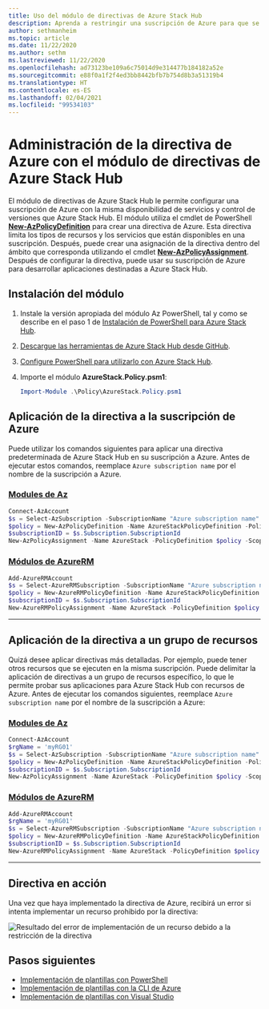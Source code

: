 ```yaml
---
title: Uso del módulo de directivas de Azure Stack Hub
description: Aprenda a restringir una suscripción de Azure para que se comporte como una suscripción de Azure Stack Hub
author: sethmanheim
ms.topic: article
ms.date: 11/22/2020
ms.author: sethm
ms.lastreviewed: 11/22/2020
ms.openlocfilehash: ad73123be109a6c75014d9e314477b184182a52e
ms.sourcegitcommit: e88f0a1f2f4ed3bb8442bfb7b754d8b3a51319b4
ms.translationtype: HT
ms.contentlocale: es-ES
ms.lasthandoff: 02/04/2021
ms.locfileid: "99534103"
---
```

# <a name="manage-azure-policy-using-the-azure-stack-hub-policy-module"></a>Administración de la directiva de Azure con el módulo de directivas de Azure Stack Hub

El módulo de directivas de Azure Stack Hub le permite configurar una suscripción de Azure con la misma disponibilidad de servicios y control de versiones que Azure Stack Hub. El módulo utiliza el cmdlet de PowerShell [**New-AzPolicyDefinition**](/powershell/module/Az.resources/new-Azpolicydefinition) para crear una directiva de Azure. Esta directiva limita los tipos de recursos y los servicios que están disponibles en una suscripción. Después, puede crear una asignación de la directiva dentro del ámbito que corresponda utilizando el cmdlet [**New-AzPolicyAssignment**](/powershell/module/Az.resources/new-Azpolicyassignment). Después de configurar la directiva, puede usar su suscripción de Azure para desarrollar aplicaciones destinadas a Azure Stack Hub.

## <a name="install-the-module"></a>Instalación del módulo

1. Instale la versión apropiada del módulo Az PowerShell, tal y como se describe en el paso 1 de [Instalación de PowerShell para Azure Stack Hub](../operator/powershell-install-az-module.md).
2. [Descargue las herramientas de Azure Stack Hub desde GitHub](../operator/azure-stack-powershell-download.md).
3. [Configure PowerShell para utilizarlo con Azure Stack Hub](azure-stack-powershell-configure-user.md).
4. Importe el módulo **AzureStack.Policy.psm1**:

   ```powershell
   Import-Module .\Policy\AzureStack.Policy.psm1
   ```

## <a name="apply-policy-to-azure-subscription"></a>Aplicación de la directiva a la suscripción de Azure

Puede utilizar los comandos siguientes para aplicar una directiva predeterminada de Azure Stack Hub en su suscripción a Azure. Antes de ejecutar estos comandos, reemplace `Azure subscription name` por el nombre de la suscripción a Azure.

### <a name="az-modules"></a>[Modules de Az](#tab/az1)

```powershell
Connect-AzAccount
$s = Select-AzSubscription -SubscriptionName "Azure subscription name"
$policy = New-AzPolicyDefinition -Name AzureStackPolicyDefinition -Policy (Get-AzsPolicy)
$subscriptionID = $s.Subscription.SubscriptionId
New-AzPolicyAssignment -Name AzureStack -PolicyDefinition $policy -Scope /subscriptions/$subscriptionID
```
### <a name="azurerm-modules"></a>[Módulos de AzureRM](#tab/azurerm1)

```powershell
Add-AzureRMAccount
$s = Select-AzureRMSubscription -SubscriptionName "Azure subscription name"
$policy = New-AzureRMPolicyDefinition -Name AzureStackPolicyDefinition -Policy (Get-AzsPolicy)
$subscriptionID = $s.Subscription.SubscriptionId
New-AzureRMPolicyAssignment -Name AzureStack -PolicyDefinition $policy -Scope /subscriptions/$subscriptionID
```

---

## <a name="apply-policy-to-a-resource-group"></a>Aplicación de la directiva a un grupo de recursos

Quizá desee aplicar directivas más detalladas. Por ejemplo, puede tener otros recursos que se ejecuten en la misma suscripción. Puede delimitar la aplicación de directivas a un grupo de recursos específico, lo que le permite probar sus aplicaciones para Azure Stack Hub con recursos de Azure. Antes de ejecutar los comandos siguientes, reemplace `Azure subscription name` por el nombre de la suscripción a Azure:

### <a name="az-modules"></a>[Modules de Az](#tab/az2)

```powershell
Connect-AzAccount
$rgName = 'myRG01'
$s = Select-AzSubscription -SubscriptionName "Azure subscription name"
$policy = New-AzPolicyDefinition -Name AzureStackPolicyDefinition -Policy (Get-AzsPolicy)
$subscriptionID = $s.Subscription.SubscriptionId
New-AzPolicyAssignment -Name AzureStack -PolicyDefinition $policy -Scope /subscriptions/$subscriptionID/resourceGroups/$rgName
```
### <a name="azurerm-modules"></a>[Módulos de AzureRM](#tab/azurerm2)
 
```powershell
Add-AzureRMAccount
$rgName = 'myRG01'
$s = Select-AzureRMSubscription -SubscriptionName "Azure subscription name"
$policy = New-AzureRMPolicyDefinition -Name AzureStackPolicyDefinition -Policy (Get-AzsPolicy)
$subscriptionID = $s.Subscription.SubscriptionId
New-AzureRMPolicyAssignment -Name AzureStack -PolicyDefinition $policy -Scope /subscriptions/$subscriptionID/resourceGroups/$rgName
```

---

## <a name="policy-in-action"></a>Directiva en acción

Una vez que haya implementado la directiva de Azure, recibirá un error si intenta implementar un recurso prohibido por la directiva:

![Resultado del error de implementación de un recurso debido a la restricción de la directiva](./media/azure-stack-policy-module/image1.png)

## <a name="next-steps"></a>Pasos siguientes

* [Implementación de plantillas con PowerShell](azure-stack-deploy-template-powershell.md)
* [Implementación de plantillas con la CLI de Azure](azure-stack-deploy-template-command-line.md)
* [Implementación de plantillas con Visual Studio](azure-stack-deploy-template-visual-studio.md)
